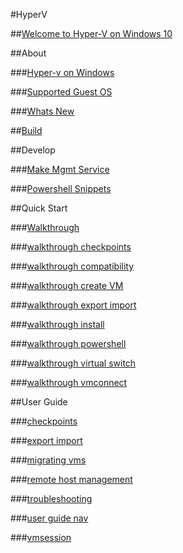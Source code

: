 #HyperV

##[Welcome to Hyper-V on Windows 10](windows_welcome.md)

##About

###[Hyper-v on Windows](about/hyperv_on_windows_new.md)

###[Supported Guest OS](about/supported_guest_os.md)

###[Whats New](about/whats_new.md)

##[Build](about/build.md)

##Develop

###[Make Mgmt Service](develop/make_mgmt_service.md)

###[Powershell Snippets](develop/powershell_snippets.md)

##Quick Start

###[Walkthrough](quick_start/walkthrough.md)

###[walkthrough checkpoints](quick_start/walkthrough_checkpoints.md)

###[walkthrough compatibility](quick_start/walkthrough_compatibility.md)

###[walkthrough create VM](quick_start/walkthrough_create_vm.md)

###[walkthrough export import](quick_start/walkthrough_export_import.md)

###[walkthrough install](quick_start/walkthrough_install.md)

###[walkthrough powershell](quick_start/walkthrough_powershell.md)

###[walkthrough virtual switch](quick_start/walkthrough_virtual_switch.md)

###[walkthrough vmconnect](quick_start/walkthrough_vmconnect.md)

##User Guide

###[checkpoints](user_guide/checkpoints.md)

###[export import](user_guide/export_import.md)

###[migrating vms](user_guide/migrating_vms.md)

###[remote host management](user_guide/remote_host_management.md)

###[troubleshooting](user_guide/troubleshooting.md)

###[user guide nav](user_guide/user_guide_nav.md)

###[vmsession](user_guide/vmsession.md)


